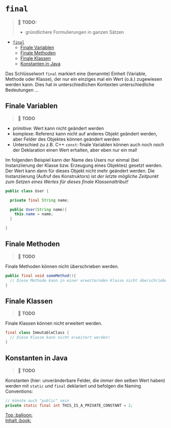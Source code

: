 # `final`

> :construction: **TODO:**  
> - gründlichere Formulierungen in ganzen Sätzen

- [`final`](#final)
  - [Finale Variablen](#finale-variablen)
  - [Finale Methoden](#finale-methoden)
  - [Finale Klassen](#finale-klassen)
  - [Konstanten in Java](#konstanten-in-java)


Das Schlüsselwort `final` markiert eine (benannte) Einheit (Variable, Methode oder Klasse), der nur ein einziges mal ein Wert (o.ä.) zugewiesen werden kann. Dies hat in unterschiedlichen Kontexten unterschiedliche Bedeutungen ...


## Finale Variablen

> :construction: **TODO** 

-   primitive: Wert kann nicht geändert werden
-   komplexe: Referenz kann nicht auf anderes Objekt geändert werden, aber Felder des Objektes können geändert werden
-   Unterschied zu z.B. C++ `const`: finale Variablen können auch noch _nach_ der Deklaration einen Wert erhalten, aber eben nur ein mal!

Im folgenden Beispiel kann der Name des Users nur einmal (bei Instanziierung der Klasse bzw. Erzeugung eines Objektes) gesetzt werden. Der Wert kann dann für dieses Objekt nicht mehr geändert werden. Die Instanziierung (Aufruf des Konstruktors) ist _der letzte mögliche Zeitpunkt zum Setzen eines Wertes für dieses finale Klassenattribut!_

```java
public class User {

  private final String name;

  public User(String name){
    this.name = name;
  }

}
```


## Finale Methoden

> :construction: **TODO** 

Finale Methoden können nicht überschrieben werden.

```java
public final void someMethod(){
  // Diese Methode kann in einer erweiternden Klasse nicht überschrieben werden!
}
```


## Finale Klassen

> :construction: **TODO** 

Finale Klassen können nicht erweitert werden.

```java
final class ImmutableClass {
  // Diese Klasse kann nicht erweitert werden!
}
```


## Konstanten in Java

> :construction: **TODO** 

Konstanten (hier: unveränderbare Felder, die _immer_ den selben Wert haben) werden mit `static` _und_ `final` deklariert und befolgen die Naming Conventions:

```java
// könnte auch "public" sein
private static final int THIS_IS_A_PRIVATE_CONSTANT = 2;
```




<!-- Dieses HTML-Snippet sollte am Ende jeder Seite stehen! -->
<div class="top-link">
    <a href="#" title="Zum Anfang scrollen!">Top :balloon:</a>
    <br/>
    <a href="https://dh-cologne.github.io/java-wegweiser#inhalt-book" title="Zurück zur Übersicht!">Inhalt :book:</a>
</div>
